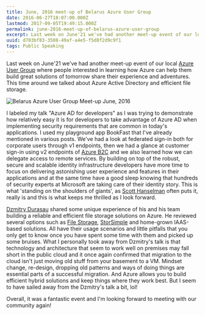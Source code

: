 ```yaml
---
title: June, 2016 meet-up of Belarus Azure User Group
date: 2016-06-27T18:07:00.000Z
lastmod: 2017-09-05T19:49:15.000Z
permalink: june-2016-meet-up-of-belarus-azure-user-group
excerpt: Last week on June'21 we've had another meet-up event of our local Azure User Group where people interested in learning how Azure can help them build great solutions of tomorrow share their experience and adventures. This time around we talked about Azure Active Directory and efficient file storage.
uuid: d703bf83-3508-49af-a4e5-f5d8f2d9c9f1
tags: Public Speaking
---
```


Last week on June'21 we've had another meet-up event of our local [Azure User Group](https://www.facebook.com/groups/AzureBelarus/) where people interested in learning how Azure can help them build great solutions of tomorrow share their experience and adventures. This time around we talked about Azure Active Directory and efficient file storage.

![Belarus Azure User Group Meet-up June, 2016](https://blogcontent.azureedge.net/13483340_1648264195499198_8170106575116231490_o.jpg)

I labeled my talk "Azure AD for developers" as I was trying to demonstrate how relatively easy it is for developers to take advantage of Azure AD when implementing security requirements that are common in today's applications. I used my playground app BookFast that I've already mentioned in various posts. We've had a look at federated sign-in both for corporate users through v1 endpoints, then we had a glance at customer sign-in using v2 endpoints of [Azure B2C](https://azure.microsoft.com/en-us/services/active-directory-b2c/) and we also learned how we can delegate access to remote services. By building on top of the robust, secure and scalable identity infrastructure developers have more time to focus on delivering astonishing user experience and features in their applications and at the same time have a good sleep knowing that hundreds of security experts at Microsoft are taking care of their identity story. This is what 'standing on the shoulders of giants', as [Scott Hanselman](http://www.hanselman.com/blog/WeAreAbstractingOnTheShouldersOfGiants.aspx) often puts it, really is and this is what keeps me thrilled as I look forward.

[Dzmitry Durasau](https://www.facebook.com/dzmitry.durasau) shared some unique experience of his and his team building a reliable and efficient file storage solutions on Azure. He reviewed several options such as [File Storage](https://azure.microsoft.com/en-us/services/storage/files/), [StorSimple](https://azure.microsoft.com/en-us/services/storsimple/) and home-grown IAAS-based solutions. All have their usage scenarios and little pitfalls that you only get to know once you have spent some time with them and picked up some bruises. What I personally took away from Dzmitry's talk is that technology and architecture that seem to work well on premises may fall short in the public cloud and it once again confirmed that migration to the cloud isn't just moving old stuff from your basement to a VM. Mindset change, re-design, dropping old patterns and ways of doing things are essential parts of a successful migration. And Azure allows you to build efficient hybrid solutions and keep things where they work best. But I seem to have sailed away from the Dzmitry's talk a bit, lol!

Overall, it was a fantastic event and I'm looking forward to meeting with our community again!